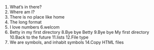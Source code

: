 1. What’s in there?
0. Where am I?
2. There is no place like home
3. The long format
5. I love numbers
6.welcom
7. Betty in my first directory
8.Bye bye Betty
9.Bye bye My first directory
10.Back to the future
11.lists
12.File type
13. We are symbols, and inhabit symbols
14.Copy HTML files
